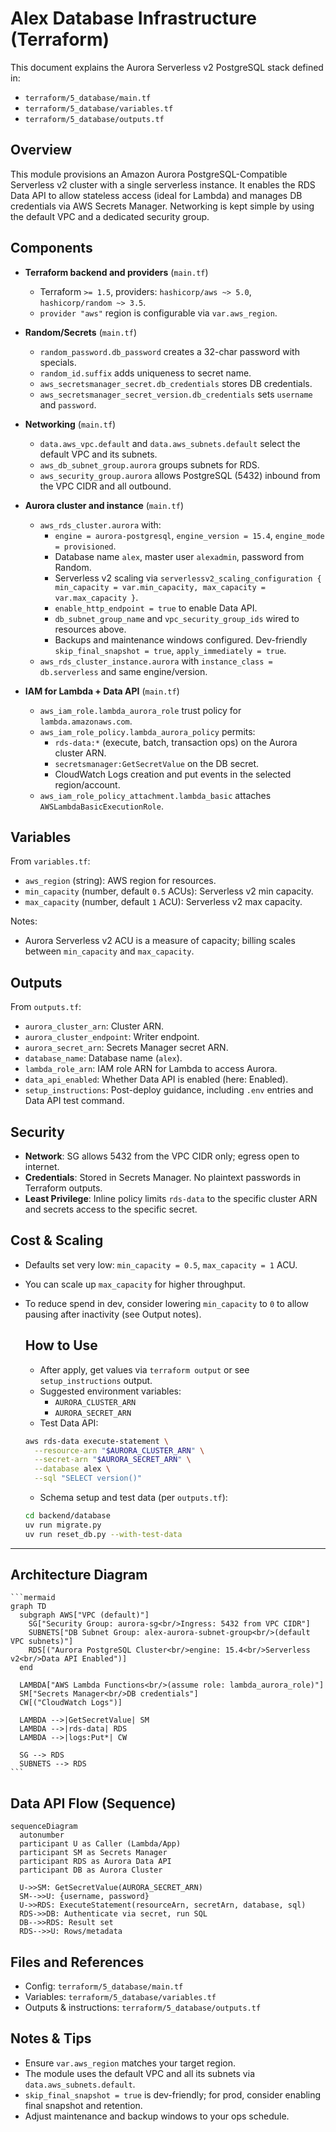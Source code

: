 # Alex Database Infrastructure (Terraform)

This document explains the Aurora Serverless v2 PostgreSQL stack defined in:
- `terraform/5_database/main.tf`
- `terraform/5_database/variables.tf`
- `terraform/5_database/outputs.tf`

## Overview
This module provisions an Amazon Aurora PostgreSQL-Compatible Serverless v2 cluster with a single serverless instance. It enables the RDS Data API to allow stateless access (ideal for Lambda) and manages DB credentials via AWS Secrets Manager. Networking is kept simple by using the default VPC and a dedicated security group.

## Components
- **Terraform backend and providers** (`main.tf`)
  - Terraform `>= 1.5`, providers: `hashicorp/aws ~> 5.0`, `hashicorp/random ~> 3.5`.
  - `provider "aws"` region is configurable via `var.aws_region`.

- **Random/Secrets** (`main.tf`)
  - `random_password.db_password` creates a 32-char password with specials.
  - `random_id.suffix` adds uniqueness to secret name.
  - `aws_secretsmanager_secret.db_credentials` stores DB credentials.
  - `aws_secretsmanager_secret_version.db_credentials` sets `username` and `password`.

- **Networking** (`main.tf`)
  - `data.aws_vpc.default` and `data.aws_subnets.default` select the default VPC and its subnets.
  - `aws_db_subnet_group.aurora` groups subnets for RDS.
  - `aws_security_group.aurora` allows PostgreSQL (5432) inbound from the VPC CIDR and all outbound.

- **Aurora cluster and instance** (`main.tf`)
  - `aws_rds_cluster.aurora` with:
    - `engine = aurora-postgresql`, `engine_version = 15.4`, `engine_mode = provisioned`.
    - Database name `alex`, master user `alexadmin`, password from Random.
    - Serverless v2 scaling via `serverlessv2_scaling_configuration { min_capacity = var.min_capacity, max_capacity = var.max_capacity }`.
    - `enable_http_endpoint = true` to enable Data API.
    - `db_subnet_group_name` and `vpc_security_group_ids` wired to resources above.
    - Backups and maintenance windows configured. Dev-friendly `skip_final_snapshot = true`, `apply_immediately = true`.
  - `aws_rds_cluster_instance.aurora` with `instance_class = db.serverless` and same engine/version.

- **IAM for Lambda + Data API** (`main.tf`)
  - `aws_iam_role.lambda_aurora_role` trust policy for `lambda.amazonaws.com`.
  - `aws_iam_role_policy.lambda_aurora_policy` permits:
    - `rds-data:*` (execute, batch, transaction ops) on the Aurora cluster ARN.
    - `secretsmanager:GetSecretValue` on the DB secret.
    - CloudWatch Logs creation and put events in the selected region/account.
  - `aws_iam_role_policy_attachment.lambda_basic` attaches `AWSLambdaBasicExecutionRole`.

## Variables
From `variables.tf`:
- `aws_region` (string): AWS region for resources.
- `min_capacity` (number, default `0.5` ACUs): Serverless v2 min capacity.
- `max_capacity` (number, default `1` ACU): Serverless v2 max capacity.

Notes:
- Aurora Serverless v2 ACU is a measure of capacity; billing scales between `min_capacity` and `max_capacity`.

## Outputs
From `outputs.tf`:
- `aurora_cluster_arn`: Cluster ARN.
- `aurora_cluster_endpoint`: Writer endpoint.
- `aurora_secret_arn`: Secrets Manager secret ARN.
- `database_name`: Database name (`alex`).
- `lambda_role_arn`: IAM role ARN for Lambda to access Aurora.
- `data_api_enabled`: Whether Data API is enabled (here: Enabled).
- `setup_instructions`: Post-deploy guidance, including `.env` entries and Data API test command.

## Security
- **Network**: SG allows 5432 from the VPC CIDR only; egress open to internet.
- **Credentials**: Stored in Secrets Manager. No plaintext passwords in Terraform outputs.
- **Least Privilege**: Inline policy limits `rds-data` to the specific cluster ARN and secrets access to the specific secret.
## Cost & Scaling
- Defaults set very low: `min_capacity = 0.5`, `max_capacity = 1` ACU.
- You can scale up `max_capacity` for higher throughput.
- To reduce spend in dev, consider lowering `min_capacity` to `0` to allow pausing after inactivity (see Output notes).

  ## How to Use
  - After apply, get values via `terraform output` or see `setup_instructions` output.
  - Suggested environment variables:
    - `AURORA_CLUSTER_ARN`
    - `AURORA_SECRET_ARN`
  - Test Data API:
  ```bash
  aws rds-data execute-statement \
    --resource-arn "$AURORA_CLUSTER_ARN" \
    --secret-arn "$AURORA_SECRET_ARN" \
    --database alex \
    --sql "SELECT version()"
  ```
    - Schema setup and test data (per `outputs.tf`):
  ```bash
  cd backend/database
  uv run migrate.py
  uv run reset_db.py --with-test-data
  ```

---
    
  ## Architecture Diagram
    ```mermaid
    graph TD
      subgraph AWS["VPC (default)"]
        SG["Security Group: aurora-sg<br/>Ingress: 5432 from VPC CIDR"]
        SUBNETS["DB Subnet Group: alex-aurora-subnet-group<br/>(default VPC subnets)"]
        RDS[("Aurora PostgreSQL Cluster<br/>engine: 15.4<br/>Serverless v2<br/>Data API Enabled")]
      end
      
      LAMBDA["AWS Lambda Functions<br/>(assume role: lambda_aurora_role)"]
      SM["Secrets Manager<br/>DB credentials"]
      CW[("CloudWatch Logs")]
    
      LAMBDA -->|GetSecretValue| SM
      LAMBDA -->|rds-data| RDS
      LAMBDA -->|logs:Put*| CW
      
      SG --> RDS
      SUBNETS --> RDS
    ```

  ## Data API Flow (Sequence)
  ```mermaid
  sequenceDiagram
    autonumber
    participant U as Caller (Lambda/App)
    participant SM as Secrets Manager
    participant RDS as Aurora Data API
    participant DB as Aurora Cluster
  
    U->>SM: GetSecretValue(AURORA_SECRET_ARN)
    SM-->>U: {username, password}
    U->>RDS: ExecuteStatement(resourceArn, secretArn, database, sql)
    RDS->>DB: Authenticate via secret, run SQL
    DB-->>RDS: Result set
    RDS-->>U: Rows/metadata
  ```

## Files and References
- Config: `terraform/5_database/main.tf`
- Variables: `terraform/5_database/variables.tf`
- Outputs & instructions: `terraform/5_database/outputs.tf`
## Notes & Tips
- Ensure `var.aws_region` matches your target region.
- The module uses the default VPC and all its subnets via `data.aws_subnets.default`.
- `skip_final_snapshot = true` is dev-friendly; for prod, consider enabling final snapshot and retention.
- Adjust maintenance and backup windows to your ops schedule.
